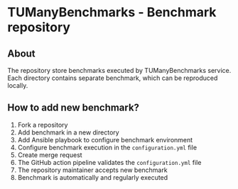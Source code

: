 # TUManyBenchmarks - Benchmark repository
## About
The repository store benchmarks executed by TUManyBenchmarks service.
Each directory contains separate benchmark, which can be reproduced locally.

## How to add new benchmark?
1. Fork a repository
2. Add benchmark in a new directory
3. Add Ansible playbook to configure benchmark environment
4. Configure benchmark execution in the `configuration.yml` file
5. Create merge request
6. The GitHub action pipeline validates the `configuration.yml` file
7. The repository maintainer accepts new benchmark
8. Benchmark is automatically and regularly executed